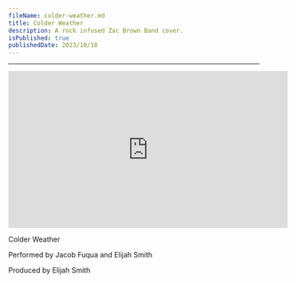 ```yaml
---
fileName: colder-weather.md
title: Colder Weather
description: A rock infused Zac Brown Band cover.
isPublished: true
publishedDate: 2023/10/18
---
```


---

<iframe width="560" height="315" src="https://www.youtube-nocookie.com/embed/MjRjSVQzMto?si=Vlb24fSWqBJ6inBA" title="YouTube video player" frameborder="0" allow="accelerometer; autoplay; clipboard-write; encrypted-media; gyroscope; picture-in-picture; web-share" allowfullscreen></iframe>

Colder Weather

Performed by Jacob Fuqua and Elijah Smith

Produced by Elijah Smith

